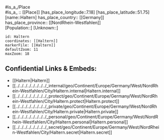 ﻿---
location: [51.75,7.18] 
mapzoom: [7,12] 
mapmarker: city 
type: City
tags:
- geo/City


SpocWebEntityId: 30736
isDeleted: false
confidential: public

---
#is_a_/Place  
#is_a_ :: [[Place]] 
[has_place_longitude::7.18] 
[has_place_latitude::51.75] 
[name::Haltern] 
has_place_country:: [[Germany]]  
has_place_province:: [[NordRhein-Westfahlen]]  
[Population::] 
[Unknown::] 


```leaflet
id: Haltern
coordinates: [[Haltern]] 
markerFile: [[Haltern]] 
defaultZoom: 11 
maxZoom: 18
```


## Confidential Links & Embeds: 
- [[Haltern|Haltern]]  
- [[../../../../../../../../_internal/geo/Continent/Europe/Germany/West/NordRhein-Westfahlen/City/Haltern.internal|Haltern.internal]] 
- [[../../../../../../../../_protect/geo/Continent/Europe/Germany/West/NordRhein-Westfahlen/City/Haltern.protect|Haltern.protect]] 
- [[../../../../../../../../_private/geo/Continent/Europe/Germany/West/NordRhein-Westfahlen/City/Haltern.private|Haltern.private]] 
- [[../../../../../../../../_personal/geo/Continent/Europe/Germany/West/NordRhein-Westfahlen/City/Haltern.personal|Haltern.personal]] 
- [[../../../../../../../../_secret/geo/Continent/Europe/Germany/West/NordRhein-Westfahlen/City/Haltern.secret|Haltern.secret]] 
